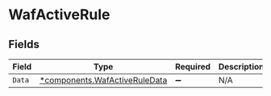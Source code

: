 # WafActiveRule


## Fields

| Field                                                                     | Type                                                                      | Required                                                                  | Description                                                               |
| ------------------------------------------------------------------------- | ------------------------------------------------------------------------- | ------------------------------------------------------------------------- | ------------------------------------------------------------------------- |
| `Data`                                                                    | [*components.WafActiveRuleData](../../models/shared/wafactiveruledata.md) | :heavy_minus_sign:                                                        | N/A                                                                       |